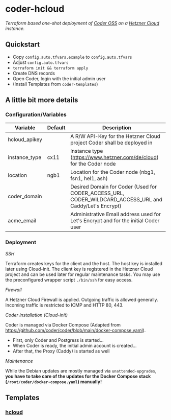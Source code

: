 # coder-hcloud
*Terraform based one-shot deployment of [Coder OSS](https://github.com/coder/coder) on a [Hetzner Cloud](https://www.hetzner.com/de/cloud) instance.*

## Quickstart
- Copy `config.auto.tfvars.example` to `config.auto.tfvars`
- Adjust `config.auto.tfvars`
- `terraform init && terraform apply`
- Create DNS records
- Open Coder, login with the initial admin user
- (Install Templates from `coder-templates`)

## A little bit more details

### Configuration/Variables
| Variable      | Default | Description                                                                                             |
|---------------|---------|---------------------------------------------------------------------------------------------------------|
| hcloud_apikey |         | A R/W API-Key for the Hetzner Cloud project Coder shall be deployed in                                  |
| instance_type | cx11    | Instance type (https://www.hetzner.com/de/cloud) for the Coder node                                     |
| location      | ngb1    | Location for the Coder node (nbg1, fsn1, hel1, ash)                                                     |
| coder_domain  |         | Desired Domain for Coder (Used for CODER_ACCESS_URL, CODER_WILDCARD_ACCESS_URL and Caddy/Let's Encrypt) |
| acme_email    |         | Administrative Email address used for Let's Encrypt and for the initial Coder user                      |

### Deployment
*SSH*

Terraform creates keys for the client and the host. The host key is installed later using Cloud-init. The client key is registered in the Hetzner Cloud project and can be used later for regular maintenance tasks. You may use the preconfigured wrapper script `./bin/ssh` for easy access.

*Firewall*

A Hetzner Cloud Firewall is applied. Outgoing traffic is allowed generally. Incoming traffic is restricted to ICMP and HTTP 80, 443.

*Coder installation (Cloud-init)*

Coder is managed via Docker Compose (Adapted from https://github.com/coder/coder/blob/main/docker-compose.yaml).
- First, only Coder and Postgress is started...
- When Coder is ready, the initial admin account is created...
- After that, the Proxy (Caddy) is started as well

*Maintenance*

While the Debian updates are mostly managed via `unattended-upgrades`, **you have to take care of the updates for the Docker Compose stack (`/root/coder/docker-compose.yaml`) manually!**


## Templates

### [hcloud](coder-templates/hcloud)
